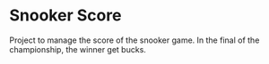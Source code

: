 # Snooker Score

Project to manage the score of the snooker game. In the final of the championship, the winner get bucks.
